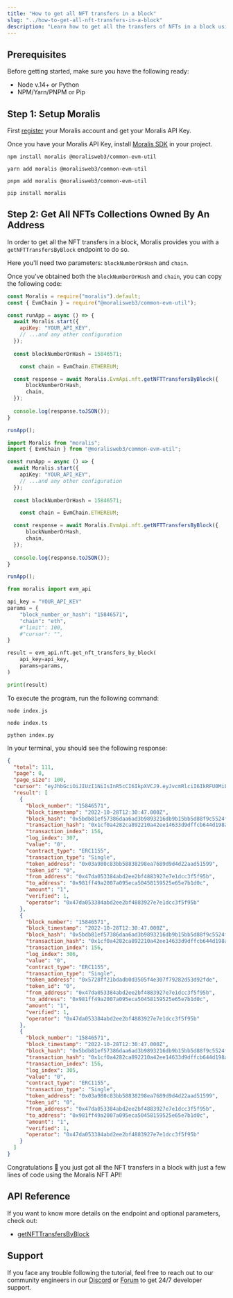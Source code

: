 ```yaml
---
title: "How to get all NFT transfers in a block"
slug: "../how-to-get-all-nft-transfers-in-a-block"
description: "Learn how to get all the transfers of NFTs in a block using the Moralis NFT API."
---
```

## Prerequisites

Before getting started, make sure you have the following ready:

- Node v.14+ or Python
- NPM/Yarn/PNPM or Pip

## Step 1: Setup Moralis

First [register](/docs/quickstart) your Moralis account and get your Moralis API Key.

Once you have your Moralis API Key, install [Moralis SDK](/docs/moralis-sdk) in your project.

```shell npm
npm install moralis @moralisweb3/common-evm-util
```
```shell yarn
yarn add moralis @moralisweb3/common-evm-util
```
```shell pnpm
pnpm add moralis @moralisweb3/common-evm-util
```
```Text pip
pip install moralis
```



## Step 2: Get All NFTs Collections Owned By An Address

In order to get all the NFT transfers in a block, Moralis provides you with a `getNFTTransfersByBlock` endpoint to do so.

Here you'll need two parameters: `blockNumberOrHash` and `chain`.

Once you've obtained both the `blockNumberOrHash` and `chain`, you can copy the following code:

```javascript index.js
const Moralis = require("moralis").default;
const { EvmChain } = require("@moralisweb3/common-evm-util");

const runApp = async () => {
  await Moralis.start({
    apiKey: "YOUR_API_KEY",
    // ...and any other configuration
  });
  
  const blockNumberOrHash = 15846571;

	const chain = EvmChain.ETHEREUM;

  const response = await Moralis.EvmApi.nft.getNFTTransfersByBlock({
      blockNumberOrHash,
      chain,
  });
  
  console.log(response.toJSON());
}

runApp();
```
```typescript index.ts
import Moralis from "moralis";
import { EvmChain } from "@moralisweb3/common-evm-util";

const runApp = async () => {
  await Moralis.start({
    apiKey: "YOUR_API_KEY",
    // ...and any other configuration
  });
  
  const blockNumberOrHash = 15846571;

	const chain = EvmChain.ETHEREUM;

  const response = await Moralis.EvmApi.nft.getNFTTransfersByBlock({
      blockNumberOrHash,
      chain,
  });
  
  console.log(response.toJSON());
}

runApp();
```
```python index.py
from moralis import evm_api

api_key = "YOUR_API_KEY"
params = {
    "block_number_or_hash": "15846571", 
    "chain": "eth", 
    #"limit": 100, 
    #"cursor": "", 
}

result = evm_api.nft.get_nft_transfers_by_block(
    api_key=api_key,
    params=params,
)

print(result)
```



To execute the program, run the following command:

```shell Shell (Javascript)
node index.js
```
```shell Shell (Typescript)
node index.ts
```
```Text Shell (Python)
python index.py
```



In your terminal, you should see the following response:

```json
{
  "total": 111,
  "page": 0,
  "page_size": 100,
  "cursor": "eyJhbGciOiJIUzI1NiIsInR5cCI6IkpXVCJ9.eyJvcmRlciI6IkRFU0MiLCJvZmZzZXQiOjAsImxpbWl0IjoxMDAsImJsb2NrX251bWJlciI6IjE1ODQ2NTcxIiwid2hlcmUiOnt9LCJwYWdlIjoxLCJrZXkiOiIxNTg0NjU3MS4xMDguMTM2LjAiLCJ0b3RhbCI6MTExLCJpYXQiOjE2NjY5Njc1NDN9.N9rkTDnDuHCgEZk2x2QhycI_CwgyKqSiCG0KuacEoAc",
  "result": [
    {
      "block_number": "15846571",
      "block_timestamp": "2022-10-28T12:30:47.000Z",
      "block_hash": "0x5bdb81ef57386daa6ad3b9893216db9b15bb5d88f9c5524fabb106eace4c69c6",
      "transaction_hash": "0x1cf0a4282ca892210a42ee14633d9dffcb644d198a5a7751af1046568c59beb9",
      "transaction_index": 156,
      "log_index": 307,
      "value": "0",
      "contract_type": "ERC1155",
      "transaction_type": "Single",
      "token_address": "0x03a980c83bb58838298ea7689d9d4d22aad51599",
      "token_id": "0",
      "from_address": "0x47da053384abd2ee2bf4883927e7e1dcc3f5f95b",
      "to_address": "0x981ff49a2007a095eca50458159525e65e7b1d0c",
      "amount": "1",
      "verified": 1,
      "operator": "0x47da053384abd2ee2bf4883927e7e1dcc3f5f95b"
    },
    {
      "block_number": "15846571",
      "block_timestamp": "2022-10-28T12:30:47.000Z",
      "block_hash": "0x5bdb81ef57386daa6ad3b9893216db9b15bb5d88f9c5524fabb106eace4c69c6",
      "transaction_hash": "0x1cf0a4282ca892210a42ee14633d9dffcb644d198a5a7751af1046568c59beb9",
      "transaction_index": 156,
      "log_index": 306,
      "value": "0",
      "contract_type": "ERC1155",
      "transaction_type": "Single",
      "token_address": "0x5728ff21bdadb0d3505f4e307f79282d53d92fde",
      "token_id": "0",
      "from_address": "0x47da053384abd2ee2bf4883927e7e1dcc3f5f95b",
      "to_address": "0x981ff49a2007a095eca50458159525e65e7b1d0c",
      "amount": "1",
      "verified": 1,
      "operator": "0x47da053384abd2ee2bf4883927e7e1dcc3f5f95b"
    },
    {
      "block_number": "15846571",
      "block_timestamp": "2022-10-28T12:30:47.000Z",
      "block_hash": "0x5bdb81ef57386daa6ad3b9893216db9b15bb5d88f9c5524fabb106eace4c69c6",
      "transaction_hash": "0x1cf0a4282ca892210a42ee14633d9dffcb644d198a5a7751af1046568c59beb9",
      "transaction_index": 156,
      "log_index": 305,
      "value": "0",
      "contract_type": "ERC1155",
      "transaction_type": "Single",
      "token_address": "0x03a980c83bb58838298ea7689d9d4d22aad51599",
      "token_id": "0",
      "from_address": "0x47da053384abd2ee2bf4883927e7e1dcc3f5f95b",
      "to_address": "0x981ff49a2007a095eca50458159525e65e7b1d0c",
      "amount": "1",
      "verified": 1,
      "operator": "0x47da053384abd2ee2bf4883927e7e1dcc3f5f95b"
    }
  ]
}
```



Congratulations 🥳 you just got all the NFT transfers in a block with just a few lines of code using the Moralis NFT API!

## API Reference

If you want to know more details on the endpoint and optional parameters, check out:

- [getNFTTransfersByBlock](https://docs.moralis.io/reference/getnfttransfersbyblock)

## Support

If you face any trouble following the tutorial, feel free to reach out to our community engineers in our [Discord](https://moralis.io/discord) or [Forum](https://forum.moralis.io) to get 24/7 developer support.